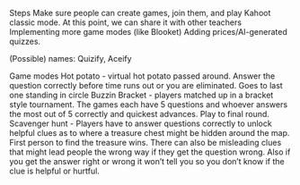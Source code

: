 Steps
Make sure people can create games, join them, and play Kahoot classic mode. At this point, we can share it with other teachers
Implementing more game modes (like Blooket)
Adding prices/AI-generated quizzes.

(Possible) names:
Quizify, Aceify

Game modes
Hot potato - virtual hot potato passed around. Answer the question correctly before time runs out or you are eliminated. Goes to last one standing in circle
Buzzin Bracket - players matched up in a bracket style tournament. The games each have 5 questions and whoever answers the most out of 5 correctly and quickest advances. Play to final round.  
Scavenger hunt - Players have to answer questions correctly to unlock helpful clues as to where a treasure chest might be hidden around the map. First person to find the treasure wins. There can also be misleading clues that might lead people the wrong way if they get the question wrong. Also if you get the answer right or wrong it won’t tell you so you don’t know if the clue is helpful or hurtful.
